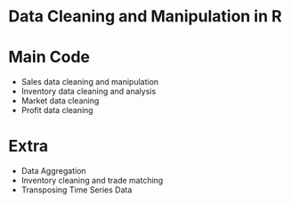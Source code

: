 # Data Cleaning and Manipulation in R
# Main Code
- Sales data cleaning and manipulation
- Inventory data cleaning and analysis
- Market data cleaning
- Profit data cleaning

# Extra
- Data Aggregation
- Inventory cleaning and trade matching
- Transposing Time Series Data
